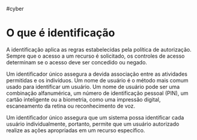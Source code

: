 #cyber 
# O que é identificação

A identificação aplica as regras estabelecidas pela política de autorização. Sempre que o acesso a um recurso é solicitado, os controles de acesso determinam se o acesso deve ser concedido ou negado.

Um identificador único assegura a devida associação entre as atividades permitidas e os indivíduos. Um nome de usuário é o método mais comum usado para identificar um usuário. Um nome de usuário pode ser uma combinação alfanumérica, um número de identificação pessoal (PIN), um cartão inteligente ou a biometria, como uma impressão digital, escaneamento da retina ou reconhecimento de voz.

Um identificador único assegura que um sistema possa identificar cada usuário individualmente, portanto, permite que um usuário autorizado realize as ações apropriadas em um recurso específico.
























